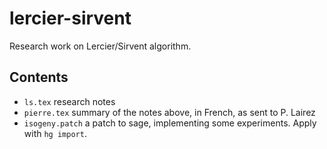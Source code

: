 # lercier-sirvent

Research work on Lercier/Sirvent algorithm.

## Contents

- `ls.tex` research notes
- `pierre.tex` summary of the notes above, in French, as sent to P. Lairez
- `isogeny.patch` a patch to sage, implementing some experiments. Apply with `hg import`.
